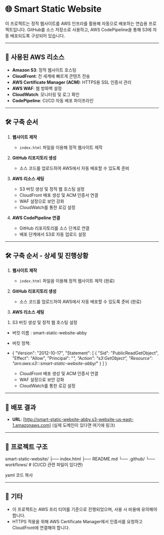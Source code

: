 # 🌐 Smart Static Website

이 프로젝트는 정적 웹사이트를 AWS 인프라를 활용해 자동으로 배포하는 연습용 프로젝트입니다. GitHub를 소스 저장소로 사용하고, AWS CodePipeline을 통해 S3에 자동 배포되도록 구성되어 있습니다.

---

## 🧰 사용된 AWS 리소스

- **Amazon S3**: 정적 웹사이트 호스팅
- **CloudFront**: 전 세계에 빠르게 콘텐츠 전송
- **AWS Certificate Manager (ACM)**: HTTPS용 SSL 인증서 관리
- **AWS WAF**: 웹 방화벽 설정
- **CloudWatch**: 모니터링 및 로그 확인
- **CodePipeline**: CI/CD 자동 배포 파이프라인

---

## 🛠 구축 순서

1. **웹사이트 제작**
   - `index.html` 파일을 이용해 정적 웹사이트 제작

2. **GitHub 리포지토리 생성**
   - 소스 코드를 업로드하여 AWS에서 자동 배포할 수 있도록 준비

3. **AWS 리소스 세팅**
   - S3 버킷 생성 및 정적 웹 호스팅 설정
   - CloudFront 배포 생성 및 ACM 인증서 연결
   - WAF 설정으로 보안 강화
   - CloudWatch를 통한 로깅 설정

4. **AWS CodePipeline 연결**
   - GitHub 리포지토리를 소스 단계로 연결
   - 배포 단계에서 S3로 자동 업로드 설정

---
## 🛠 구축 순서 - 상세 및 진행상황
1. **웹사이트 제작**
   - `index.html` 파일을 이용해 정적 웹사이트 제작 (완료)

2. **GitHub 리포지토리 생성**
   - 소스 코드를 업로드하여 AWS에서 자동 배포할 수 있도록 준비 (완료)

3. **AWS 리소스 세팅**
1) S3 버킷 생성 및 정적 웹 호스팅 설정
- 버킷 이름 : smart-static-website-abby
- 버킷 정책:
- {
    "Version": "2012-10-17",
    "Statement": [
        {
            "Sid": "PublicReadGetObject",
            "Effect": "Allow",
            "Principal": "*",
            "Action": "s3:GetObject",
            "Resource": "arn:aws:s3:::smart-static-website-abby/*"
        }
    ]
}

  
   - CloudFront 배포 생성 및 ACM 인증서 연결
   - WAF 설정으로 보안 강화
   - CloudWatch를 통한 로깅 설정





---
## 🚀 배포 결과

- **URL**: [http://smart-static-website-abby.s3-website-us-east-1.amazonaws.com] 
(실제 도메인이 있다면 여기에 링크)

---

## 📁 프로젝트 구조
smart-static-website/ ├── index.html ├── README.md └── .github/ └── workflows/ # (CI/CD 관련 파일이 있다면)

yaml
코드 복사

---

## 📝 기타

- 이 프로젝트는 AWS 프리 티어를 기준으로 진행되었으며, 사용 시 비용에 유의해야 합니다.
- HTTPS 적용을 위해 AWS Certificate Manager에서 인증서를 요청하고 CloudFront에 연결해야 합니다.


